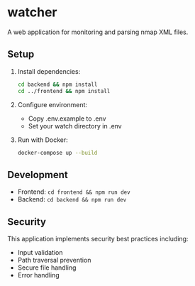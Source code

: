 # watcher

A web application for monitoring and parsing nmap XML files.

## Setup

1. Install dependencies:
   ```bash
   cd backend && npm install
   cd ../frontend && npm install
   ```

2. Configure environment:
   - Copy .env.example to .env
   - Set your watch directory in .env

3. Run with Docker:
   ```bash
   docker-compose up --build
   ```

## Development

- Frontend: `cd frontend && npm run dev`
- Backend: `cd backend && npm run dev`

## Security

This application implements security best practices including:
- Input validation
- Path traversal prevention
- Secure file handling
- Error handling
